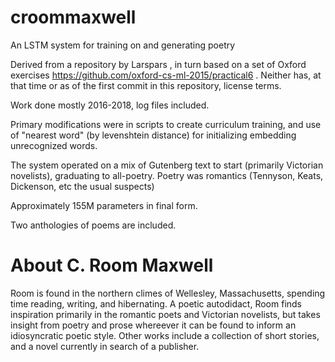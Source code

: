 # croommaxwell
An LSTM system for training on and generating poetry

Derived from a repository by Larspars , in turn based on a set of Oxford exercises https://github.com/oxford-cs-ml-2015/practical6 . Neither has, at that time or as of the first commit in this repository, license terms.

Work done mostly 2016-2018, log files included.

Primary modifications were in scripts to create curriculum training, and use of "nearest word" (by levenshtein distance) for initializing embedding unrecognized words.

The system operated on a mix of Gutenberg text to start (primarily Victorian novelists), graduating to all-poetry.  Poetry was romantics (Tennyson, Keats, Dickenson, etc the usual suspects)

Approximately 155M parameters in final form.

Two anthologies of poems are included.

# About C. Room Maxwell
Room is found in the northern climes of Wellesley, Massachusetts, spending time reading,
writing, and hibernating. A poetic autodidact, Room finds inspiration primarily in the romantic poets
and Victorian novelists, but takes insight from poetry and prose whereever it can be found to inform an idiosyncratic poetic style. Other works include a collection of short stories, and a novel currently in search of a publisher.
